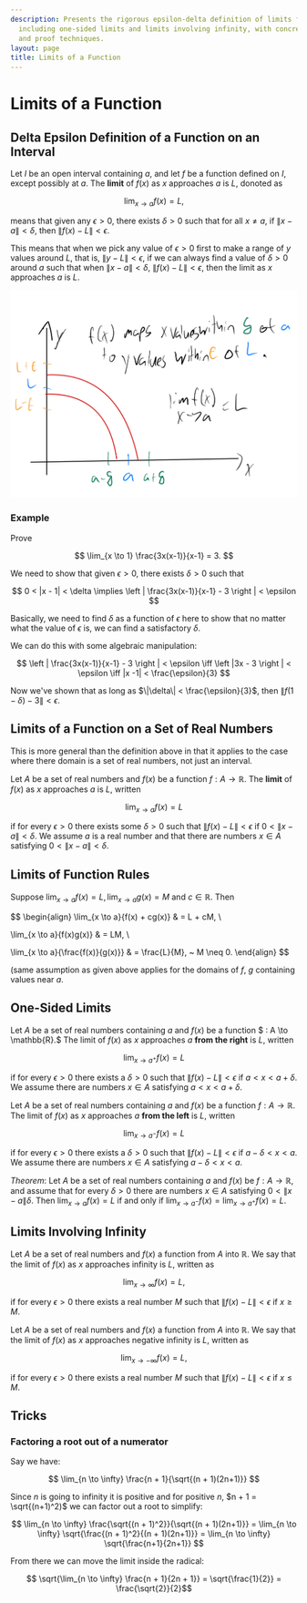 ```yaml
---
description: Presents the rigorous epsilon-delta definition of limits for functions,
  including one-sided limits and limits involving infinity, with concrete examples
  and proof techniques.
layout: page
title: Limits of a Function
---
```


# Limits of a Function

## Delta Epsilon Definition of a Function on an Interval

Let $I$ be an open interval containing $a$, and let $f$ be a function defined on $I$, except possibly at $a$. The **limit** of $f(x)$ as $x$ approaches $a$ is $L$, donoted as

$$ \lim_{x \to a} f(x) = L, $$

means that given any $\epsilon > 0$, there exists $\delta > 0$ such that for all $x \neq a$, if $\|x - a\| < \delta$, then $\|f(x) - L\| < \epsilon.$

This means that when we pick any value of $\epsilon > 0$ first to make a range of $y$ values around $L$, that is, $\|y - L\| < \epsilon$, if we can always find a value of $\delta > 0$ around $a$ such that when $\|x - a\| < \delta$, $\|f(x) - L\| < \epsilon$, then the limit as $x$ approaches $a$ is $L$.

![Delta Epsilon Limit](2dlimit.png "two dimensional delta epsilon limit")

### Example

Prove

$$ \lim_{x \to 1} \frac{3x(x-1)}{x-1} = 3. $$

We need to show that given $\epsilon > 0$, there exists $\delta > 0$ such that

$$  0 < |x - 1| < \delta \implies \left | \frac{3x(x-1)}{x-1} - 3 \right | < \epsilon  $$

Basically, we need to find $\delta$ as a function of $\epsilon$ here to show that no matter what the value of $\epsilon$ is, we can find a satisfactory $\delta$.

We can do this with some algebraic manipulation:

$$ \left | \frac{3x(x-1)}{x-1} - 3 \right | < \epsilon \iff \left |3x - 3 \right | < \epsilon \iff |x -1| < \frac{\epsilon}{3} $$

Now we've shown that as long as $\|\delta\| < \frac{\epsilon}{3}$, then $\|f(1 - \delta) - 3\| < \epsilon$.

## Limits of a Function on a Set of Real Numbers

This is more general than the definition above in that it applies to the case where there domain is a set of real numbers, not  just an interval.

Let $A$ be a set of real numbers and $f(x)$ be a function $f : A \to \mathbb{R}.$ The **limit** of $f(x)$ as $x$ approaches $a$ is $L,$ written 

$$ \lim_{x \to a}{f(x)} = L $$

if for every $\epsilon > 0$ there exists some $\delta > 0$ such that $\|f(x) - L\| < \epsilon$ if $0 < \|x - a\| < \delta.$ We assume $a$ is a real number and that there are numbers $x \in A$ satisfying $0 < \|x - a\| < \delta.$

## Limits of Function Rules

Suppose $\lim_{x \to a}{f(x)} = L, \lim_{x \to a}{g(x)} = M$ and $c \in \mathbb{R}.$ Then

$$ \begin{align} \lim_{x \to a}{f(x) + cg(x)} & = L + cM, \\

  \lim_{x \to a}{f(x)g(x)} & = LM, \\

 \lim_{x \to a}{\frac{f(x)}{g(x)}} & = \frac{L}{M}, ~ M \neq 0. \end{align} $$

(same assumption as given above applies for the domains of $f,$ $g$ containing values near $a.$

## One-Sided Limits
Let $A$ be a set of real numbers containing $a$ and $f(x)$ be a function $ : A \to \mathbb{R}.$ The limit of $f(x)$ as $x$ approaches $a$ **from the right** is $L,$ written 

$$ \lim_{x \to a^+}{f(x)} = L $$

if for every $\epsilon > 0$ there exists a $\delta > 0$ such that $\|f(x) - L\| < \epsilon$ if $a < x < a + \delta.$ We assume there are numbers $x \in A$ satisfying $a < x < a + \delta.$

Let $A$ be a set of real numbers containing $a$ and $f(x)$ be a function $f : A \to \mathbb{R}.$ The limit of $f(x)$ as $x$ approaches $a$ **from the left** is $L,$ written 

$$ \lim_{x \to a^-}{f(x)} = L $$

if for every $\epsilon > 0$ there exists a $\delta > 0$ such that $\|f(x) - L\| < \epsilon$ if $a - \delta < x < a.$ We assume there are numbers $x \in A$ satisfying $a - \delta < x < a.$

*Theorem*: Let $A$ be a set of real numbers containing $a$ and $f(x)$ be $f : A \to \mathbb{R},$ and assume that for every $\delta > 0$ there are numbers $x \in A$ satisfying $0 < \| x - a \| \delta.$ Then $\lim_{x \to a}{f(x)} = L$ if and only if $\lim_{x \to a^-}{f(x)} = \lim_{x \to a^+}{f(x)} = L.$

## Limits Involving Infinity
Let $A$ be a set of real numbers and $f(x)$ a function from $A$ into $\mathbb{R}.$ We say that the limit of $f(x)$ as $x$ approaches infinity is $L,$ written as

$$ \lim_{x \to \infty}{f(x)} = L, $$

if for every $\epsilon > 0$ there exists a real number $M$ such that $\|f(x) - L\| < \epsilon$ if $x \geq M.$ 

Let $A$ be a set of real numbers and $f(x)$ a function from $A$ into $\mathbb{R}.$ We say that the limit of $f(x)$ as $x$ approaches negative infinity is $L,$ written as

$$ \lim_{x \to - \infty}{f(x)} = L, $$

if for every $\epsilon > 0$ there exists a real number $M$ such that $\|f(x) - L\| < \epsilon$ if $x \leq M.$ 
## Tricks

### Factoring a root out of a numerator

Say we have:

$$ \lim_{n \to \infty} \frac{n + 1}{\sqrt{(n + 1)(2n+1)}} $$

Since $n$ is going to infinity it is positive and for positive $n$, $n + 1 = \sqrt{(n+1)^2)$ we can factor out a root to simplify:

$$ \lim_{n \to \infty}  \frac{\sqrt{(n + 1)^2}}{\sqrt{(n + 1)(2n+1)}} =  \lim_{n \to \infty} \sqrt{\frac{(n + 1)^2}{(n + 1)(2n+1)}} =  \lim_{n \to \infty} \sqrt{\frac{n+1}{2n+1}}  $$

From there we can move the limit inside the radical:

$$ \sqrt{\lim_{n \to \infty} \frac{n + 1}{2n + 1}} = \sqrt{\frac{1}{2}} = \frac{\sqrt{2}}{2}$$
